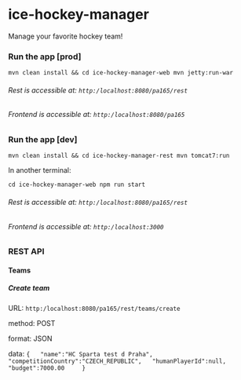 # ice-hockey-manager
Manage your favorite hockey team!

### Run the app [prod]
`mvn clean install && cd ice-hockey-manager-web mvn jetty:run-war`

###### Rest is accessible at: `http:/localhost:8080/pa165/rest`

###### Frontend is accessible at: `http:/localhost:8080/pa165`

### Run the app [dev]

`mvn clean install && cd ice-hockey-manager-rest mvn tomcat7:run`

In another terminal:

`cd ice-hockey-manager-web npm run start`

###### Rest is accessible at: `http:/localhost:8080/pa165/rest`

###### Frontend is accessible at: `http:/localhost:3000`

### REST API

#### Teams

##### Create team 

URL: `http:/localhost:8080/pa165/rest/teams/create`

method: POST 

format: JSON

data: `{  
  "name":"HC Sparta test d Praha",
  "competitionCountry":"CZECH_REPUBLIC",  
  "humanPlayerId":null,   
  "budget":7000.00    
}`
